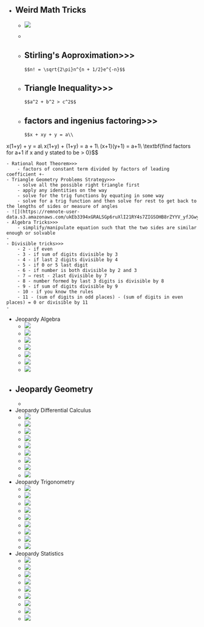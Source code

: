 - Weird Math Tricks
    - 
    - ![](https://remnote-user-data.s3.amazonaws.com/-2zMo3F_mIfmhqkVfHO0i16GizDXyMGepTaIVnyrjinHxmtAo4Ju6JNacbWIzTPG_-Z4UynSFEK-UUb8B1USFBHFa1ueNGfIFMNjsKrUF48olK54Exa3G7JHm9sgmYmb.png) 
    - 
    - Stirling's Aoproximation>>>
        - 

          $$n! = \sqrt{2\pi}n^{n + 1/2}e^{-n}$$

           
    - Triangle Inequality>>>
        - 

          $$a^2 + b^2 > c^2$$

          
    - factors and ingenius factoring>>>
        - 

          $$x + xy + y = a\\
x(1+y) + y = a\\
x(1+y) + (1+y) = a + 1\\
(x+1)(y+1) = a+1\\
\textbf{find factors for a+1 if x and y stated to be > 0}$$

           
    - Rational Root Theorem>>>
        - factors of constant term divided by factors of leading coefficient +-
    - Triangle Geometry Problems Strategy>>>
        - solve all the possible right triangle first
        - apply any identities on the way
        - solve for the trig functions by equating in some way
        - solve for a trig function and then solve for rest to get back to the lengths of sides or measure of angles
    - ![](https://remnote-user-data.s3.amazonaws.com/ukEb3394xGRALSGp6ruXlI21RY4s7ZIGSOHB8rZYYV_yfJGwybNUKVb4GOqA5b2pRR2ilxp4EyzWI0wRoSx7iHHDt9q3m8liyIawgaNxbXKanNg2yecOhU3oqTnWxuim.png) 
    - Algebra Tricks>>>
        - simplify/manipulate equation such that the two sides are similar enough or solvable
    - 
    - Divisible tricks>>>
        - 2 - if even
        - 3 - if sum of digits divisible by 3
        - 4 - if last 2 digits divisible by 4
        - 5 - if 0 or 5 last digit
        - 6 - if number is both divisible by 2 and 3
        - 7 ⇒ rest - 2last divisible by 7
        - 8 - number formed by last 3 digits is divisible by 8
        - 9 - if sum of digits divisible by 9
        - 10 - if you know the rules
        - 11 - (sum of digits in odd places) - (sum of digits in even places) = 0 or divisible by 11
    - 
- Jeopardy Algebra
    - ![](https://remnote-user-data.s3.amazonaws.com/uhtLUXwj2v056G0yNkSqNmFcuiPVjaZ-1rERJefc-htWJKX9cDl54Kb-O8egS-cIyBrq9YE4vWBnxCirNlDr2nl0CXFlHaN14zBBOp_6fmEgrFG87gn64xiu2On4TO9Y.png) 
    - ![](https://remnote-user-data.s3.amazonaws.com/cHLEygOnzAwgHbAnV3CelyKKRKOt0YPdk7au9fmeVMRIBJfJLrtUkL_mC7oSnjDWW1wSNRgAbNb0Djg7gQOv2o6KaPAo6fUjx17phM14-GVBGsbXS0Eh-gr2uBjqCTkR.png) 
    - ![](https://remnote-user-data.s3.amazonaws.com/YH6wJYKUoG8JIZfW04GDhC2CYledNT8dlEyh2B7J_leMVUn-vXU-0U85lCzq5y4CFySZ9Iac_0BlOWkH7jK2mmL3BpM7BZcGScVePFxNaeVAoJnXDCnJYpm39R80PWEE.png) 
    - ![](https://remnote-user-data.s3.amazonaws.com/-peZY5ZrhOdWuh3N_-tcoypdK9AaTTecPGJHtYbzEGMAauqN3bEln8aYnASAVzj3oSxTvRCS9GULdqbMmcgtucsIw4XrrKUq4ahps7sKvdT5tF11NRT-AGADudlPOKvv.png) 
    - ![](https://remnote-user-data.s3.amazonaws.com/PBtakaXmV392g3bU0XypN-fEx9ZcHOY7JIosL6bSHSTT6V-z80Egegq8-BdNnjUZGYpnW2moGfCVbLrVOGyIC80_2puQfjziQFG38XqXCGJOyFqDAXWDJxYnorYoqmvi.png) 
    - ![](https://remnote-user-data.s3.amazonaws.com/VHQsZB0dh0kuV8RX3RC13sA51bQqUb2DLPY9aTqRsgLf_o6KykUS6XTFw6wJCrb-REdYKrGh1unWo71yzXTz3iUwrgKCGAZQYILQArktNoPtUV5C3Sq86W4nFnhKXtAg.png) 
    - ![](https://remnote-user-data.s3.amazonaws.com/c9Bv6joXF8GlJCteF_eJPsAr-qknSAminV_EA-0NQzD_QG56coJiJ7T-VModhy8VFZptCuYn88gBmzhw4L1iLpglt7zxxBlKYEmk59IMkbG8GzVcyf9vbFrF9Afc81xF.png) 
- Jeopardy Geometry
    - 
    - 
- Jeopardy Differential Calculus
    - ![](https://remnote-user-data.s3.amazonaws.com/nmFVw1uz6tpFB11CjM2NTbt836K3Yg55Eo2QdHwVtXJNAo_xn91ya5cviITQakfdI6gdzbHBVpQEEPhnV-N9RJgMkl_gXkSC34ldPpzq_DTnSF67k5b7FpdfOO3Gmd9Y.png) 
    - ![](https://remnote-user-data.s3.amazonaws.com/5Jrb-SqAPg9o43zwrBnKCU6Or_BPpSxCzsGTy6D-o6p-3erI6kf3jCudVnN0r5VKUgn0at8hsNw565wbT2Msaal1Q_wpV6SRXtjba79sxZvZPOMG1fNmg0XfNDCuaiMU.png) 
    - ![](https://remnote-user-data.s3.amazonaws.com/2DqXe1wvGlWmkzXDDpWLhzGiLvmhfn8ZnpR2idlk2uz6c4ZtvYkGVebeXfDReu-uMKhV3eHUDjksInsXE2g_70e7eOb0JBOgGHlOzkmbji0zvsGMVWgmzsYWHTYYdr_s.png) 
    - ![](https://remnote-user-data.s3.amazonaws.com/xRWq_4o1xNMpJjAh97g1Cd18ShrWbtCKzhZYcLTkdqTBfoHiM737CzAvg0n7ZTRukVVdoTn9xmthWmsDa_7U6VZNeOCVlQPSMQ0wxiPA0tJn5iIzuSQmspumNfpC61Zn.png) 
    - ![](https://remnote-user-data.s3.amazonaws.com/OvdAoCCGXbfNKFT1t3BFOt_3GgCFvqJkJ3NnfBVpkOaEjwrJbRNBAvMUwqrEBONYyd8R6D8IhtWv5DVHyj8pvs8cMXpoEK3BFDUgJjgKl__NAQVKjhmTg2sbAHvKcX-o.png) 
    - ![](https://remnote-user-data.s3.amazonaws.com/rmu_XLvljZORvRyx6OHEYRwfzX_oWRZKSC68V6XIHbQb8UCovMG48MntHhl0t3ggRmdYKrpSR16524IXxuRs908KS93oX5gHeiNiCs7NIfjrAuwUEroo7PvIM56N_Vgp.png) 
    - ![](https://remnote-user-data.s3.amazonaws.com/SCYIOCYjypmESsRHyw2C6tY8JmQIqQ_yuAZJqZyq1QyHXUUWyS0PV-GJaGf_rmNjdJdXbpeWs8a1qOsFeiqQuqePKFkcOp-_jAbFNoVlKHfNQLUC5696uYwXZUYD5Tae.png) 
    - ![](https://remnote-user-data.s3.amazonaws.com/6vAmmymNUERT3xYR2F0qnEDK-YNnocnqbdUtUSbQGICAde85cDNdQunXwbohlW0d44SkeIlPXAcaqfjW6UjaOa2536n5mH7SNdaAQ3lpSg_WAmE-wSHiUXN7Zh_HNw0q.png) 
    - ![](https://remnote-user-data.s3.amazonaws.com/M5hA76k17jCdzZfm8w9MsW9AbLmwGHpr_OX7-VGqRnFC5HWquw8zx1kkfmVm5Eqnabx98iHi7iSRVTTH56j2ToVGx_0WNRlfUNmTyqYLrZVg-6Dixm_hUGuxMNtR2k12.png) 
- Jeopardy Trigonometry
    - ![](https://remnote-user-data.s3.amazonaws.com/vmUykKTBlcIEnRJVOcAqOnQn__LRixzko8l0d--dDx-t8PxgSPgfJiO8f-g-ZTcYuRER3HubvFoLiT1JXrx3Zz9l9ccVMXZ73_Y2uKCGUdFse6GmmAfxkjiPW9clTkI4.png) 
    - ![](https://remnote-user-data.s3.amazonaws.com/sCnpEb3_VsS_g5NSGbjebehCCzsGy6PPj6Eh3PhgWOagL6BPukyveELm2Y3pjuz11MPgBsm9a3VpqfPwvCW0pd2ci7QL1nQi_j6pOk-Azm_g68UM-ErKY2wy-IIezRZP.png) 
    - ![](https://remnote-user-data.s3.amazonaws.com/uc6K9cH83y5KTBtHaauKmcSvxehTbG2HwJ-zaTOJXxjxRRLTLcNQli0fYyA3Ul-6d3EALcft1k15A0Rk7sSy86P1MiPkV5KynV2Fs0ujXyhpeNSTBo4T0OWco28s97iZ.png) 
    - ![](https://remnote-user-data.s3.amazonaws.com/uuXA7Oox1QWbG5MKMNcHHgenssPdbxnPTfdSvg1_AKc2pvLN93U_y8vrZdVNSH07HJsl6luZOvvSxliJZbUiLtdlPdtNEpaN7P3d_VUYe4-TBfWHc2YWnE7SlNAljlnP.png) 
    - ![](https://remnote-user-data.s3.amazonaws.com/jXY3_8xtbQwiJ_ubfm-WBgI34aaowM8wZ1oNWHOkeZvSOsx5YmmZmWtJPc7tAVbH8UTKqwZMtWCiXD_Z3IfwuswC727b83VS9FmIxEWxxVj_tgi4jglviClttDc8iWSq.png) 
    - ![](https://remnote-user-data.s3.amazonaws.com/Sf8tH3BnIOQO5ojMpchiho0d9yMCaCH8gwvIZl1lpvyosO88ttO2Uy0mNSI16UqHxWw_CpeZaA6Z_IteGB2WnfFqJnIO5a7ylTbAXwM7TdlG1iIaW33k0GrQMwc86a6R.png) 
    - ![](https://remnote-user-data.s3.amazonaws.com/1NvNzW7Iph4Y0ClVh02RExg1MqRwH9wOnQXLtdiq2itqHzI6xNV5JK_Kna5zhcb7VGyMKBmu5AJbg_DHI3fz4pRjDGjLX96f-F9lWciawg6dC0BqV41wdNVZrAfjo5Au.png) 
    - ![](https://remnote-user-data.s3.amazonaws.com/xpozdcFF3Rvl4rmRg0KkjtQIGzGyMUbdUBzehqOfEeWrmkdX4sV0WAMJtvOGUxNNKhL3_LtBRUN_GLvBnqcOJXf6NTExdXCno_R107CpQNNTZFid4qAd2DVBtBghacaF.png) 
    - ![](https://remnote-user-data.s3.amazonaws.com/7reqCNgb3tBrLSYLGajypdioR_C8GPszwl0T7D8e2uKJ6NxQ1dpg5NooTTVeYIPvKfg4ejO7HjxQN1FTY0Q8HXL4dCTJ_WLPX-WEcy9TWtvBIjze8bhmp5WhQdi79DCa.png) 
- Jeopardy Statistics
    - ![](https://remnote-user-data.s3.amazonaws.com/2AUZeAm2PjKcUUS03r4L4aummIZkHQXGdZq7YVsszaQGZetpwowKeMg2FWWGojAbN83HtLL01Mu53tuJFJozLBR6JBt5odq5yEjaEPZVHKsaFkKJY6fvcVZ6Aa5rRgdw.png) 
    - ![](https://remnote-user-data.s3.amazonaws.com/tfQB06Wrdr9dEcWTSiukita_8ZGH2T9ParjoNtI83agnbzIskNWruwK9UFi-Wb8Z0xWglrzqtG3N_BB0XHfVTkYcAK1OJ7BN-zJfF15VaeyVKp4mwPf_9j7DmbjvsqLe.png) 
    - ![](https://remnote-user-data.s3.amazonaws.com/0GYCCzEFSUD27LQENLn_iJJbQ-20EHEWHT8sFGbyMrNkEAuQTnWJ_2RuznKnntuYZAQpf2pAlxZfMMbdHzSst7iNFX57S42A7tUE4JGou83JnXL3uJZtdv_KZbGhILrP.png) 
    - ![](https://remnote-user-data.s3.amazonaws.com/hItrFhrQbSGShJMJaCW7jSPWm654htgeywcvTlJv9RFgevD9iRtgiBW4_5KiJrOsX-E6x3Tpn6Mqnq5NdcQ8ApUnhAyiZQsbKfj-xH0zPKlotyRUbfApKfyAHiv1470C.png) 
    - ![](https://remnote-user-data.s3.amazonaws.com/KoKUfrwXSgnsYMc0um-XO7X5L4WYzjxEzcSIHTOH6jPKdfHc5-782xpygFWhYL6H1bJLm2m85cYf0sC-RQdKTRmcMp8s56x9QX-1AhchGA71SL7gCahfAhc0D_hkDiFQ.png) 
    - ![](https://remnote-user-data.s3.amazonaws.com/nSnVXSpK_tkZbVw5GVasXNtt0Thx8SKN6ZIM6EqbkcNhehQnMx6Ixzekjhwh8vP_fZ_l2BvQgFBGymw_U1bSLprABQsTepE0v8R036nVNZLUku4ahfwdFdEBPzPqPqTQ.png) 
    - ![](https://remnote-user-data.s3.amazonaws.com/ksJTnvj-Y5GcCNQIivbvDe4Du_BiV3Xv0RpX4HUmjg84NKDNDc3vXEezPucgJw02zI36C9Fj963PP_LmyI5anD3yqyW04zsmJsZlYwJXXzTT3TeSWcqXvMPGdGZO3Exr.png) 
    - ![](https://remnote-user-data.s3.amazonaws.com/1XNpn99mNAsCvFOpzeN3pwZUqGKhRXo5XZvgjmy9N2NVrvGEhv1hqNCdgWHrNv_eiblxO1KqpqV2eomPHCqUHVE_pjovhO6FDvrTPeyn1l4f2B2DcE20QNRgKMt4jdYt.png) 
    - ![](https://remnote-user-data.s3.amazonaws.com/Y31Z8qOapV0iWrub00z-YWcWrXmhf1aYZb7WQF53VqxYjZV3DfBq_b8T2olIdNoj3ZYd5PNQptPiivdHQ6mFqyYLqLMEAVl3reoWwjQIccJYJ-d7NijoAmrC9U_FIEaI.png) 
